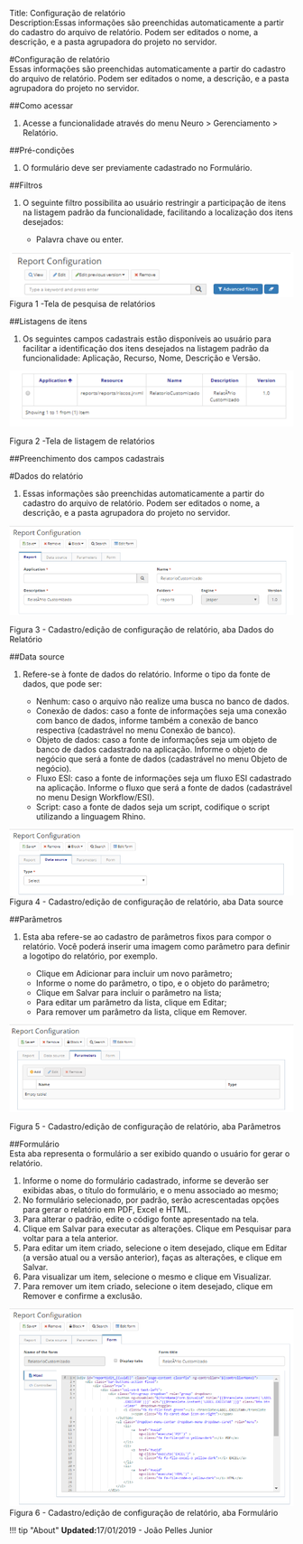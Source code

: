 Title: Configuração de relatório    
Description:Essas informações são preenchidas automaticamente a partir do cadastro do arquivo de relatório. Podem ser editados o nome, a descrição, e a pasta agrupadora do projeto no servidor.   

#Configuração de relatório   
Essas informações são preenchidas automaticamente a partir do cadastro do arquivo de relatório. Podem ser editados o nome, a descrição, e a pasta agrupadora do projeto no servidor.   

##Como acessar 
1. Acesse a funcionalidade através do menu Neuro > Gerenciamento > Relatório.

##Pré-condições 
1. O formulário deve ser previamente cadastrado no Formulário. 

##Filtros 
1. O seguinte filtro possibilita ao usuário restringir a participação de itens na listagem padrão da funcionalidade, facilitando a localização dos itens desejados:   

    * Palavra chave ou enter.    

![Screenshot](images/Report-setup-fig01.png)     
Figura 1 -Tela de pesquisa de relatórios     

##Listagens de itens    
1. Os seguintes campos cadastrais estão disponíveis ao usuário para facilitar a identificação dos itens desejados na listagem padrão da funcionalidade: Aplicação, Recurso, Nome, Descrição e Versão.  

![Screenshot](images/Report-setup-fig02.png)

Figura 2 -Tela de listagem de relatórios    

##Preenchimento dos campos cadastrais  

#Dados do relatório

1. Essas informações são preenchidas automaticamente a partir do cadastro do arquivo de relatório. Podem ser editados o nome, a descrição, e a pasta agrupadora do projeto no servidor.    

![Screenshot](images/Report-setup-fig03.png)

Figura 3 - Cadastro/edição de configuração de relatório, aba Dados do Relatório    

##Data source  
1. Refere-se à fonte de dados do relatório. Informe o tipo da fonte de dados, que pode ser:   

    - Nenhum: caso o arquivo não realize uma busca no banco de dados.    
    - Conexão de dados: caso a fonte de informações seja uma conexão com banco de dados, informe também a conexão de banco respectiva       (cadastrável no menu Conexão de banco).   
    - Objeto de dados: caso a fonte de informações seja um objeto de banco de dados cadastrado na aplicação. Informe o objeto de negócio      que será a fonte de dados (cadastrável no menu Objeto de negócio).    
    - Fluxo ESI: caso a fonte de informações seja um fluxo ESI cadastrado na aplicação. Informe o fluxo que será a fonte de dados           (cadastrável no menu Design Workflow/ESI).    
    - Script: caso a fonte de dados seja um script, codifique o script utilizando a linguagem Rhino.    

![Screenshot](images/Report-setup-fig04.png)   
Figura 4 - Cadastro/edição de configuração de relatório, aba Data source    

##Parâmetros    
1. Esta aba refere-se ao cadastro de parâmetros fixos para compor o relatório. Você poderá inserir uma imagem como parâmetro para definir a logotipo do relatório, por exemplo.   

    - Clique em Adicionar para incluir um novo parâmetro;    
    - Informe o nome do parâmetro, o tipo, e o objeto do parâmetro;   
    - Clique em Salvar para incluir o parâmetro na lista;  
    - Para editar um parâmetro da lista, clique em Editar;   
    - Para remover um parâmetro da lista, clique em Remover.  

![Screenshot](images/Report-setup-fig05.png)

Figura 5 - Cadastro/edição de configuração de relatório, aba Parâmetros    

##Formulário   
Esta aba representa o formulário a ser exibido quando o usuário for gerar o relatório.    

1. Informe o nome do formulário cadastrado, informe se deverão ser exibidas abas, o título do formulário, e o menu associado ao mesmo;    
2. No formulário selecionado, por padrão, serão acrescentadas opções para gerar o relatório em PDF, Excel e HTML.    
3. Para alterar o padrão, edite o código fonte apresentado na tela.  
4. Clique em Salvar para executar as alterações. Clique em Pesquisar para voltar para a tela anterior.   
5. Para editar um item criado, selecione o item desejado, clique em Editar (a versão atual ou a versão anterior), faças as alterações, e clique em Salvar.   
6. Para visualizar um item, selecione o mesmo e clique em Visualizar.   
7. Para remover um item criado, selecione o item desejado, clique em Remover e confirme a exclusão.    

![Screenshot](images/Report-setup-fig06.png)   
Figura 6 - Cadastro/edição de configuração de relatório, aba Formulário  


!!! tip "About"
    <b>Updated:</b>17/01/2019 - João Pelles Junior
